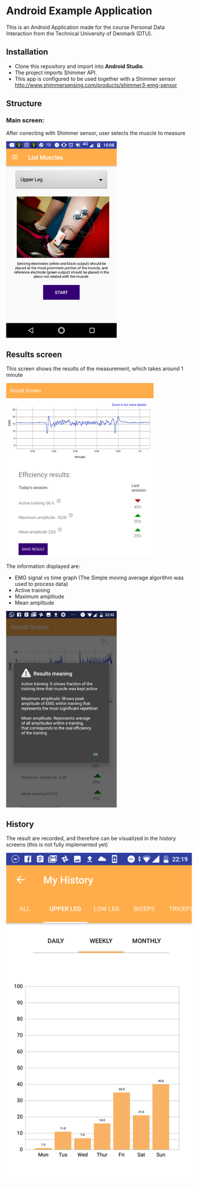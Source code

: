 # Android Example Application

This is an Android Application made for the course Personal Data Interaction from the Technical University of Denmark (DTU).

## Installation
- Clone this repository and import into **Android Studio**.
- The project imports Shimmer API.
- This app is configured to be used together with a Shimmer sensor http://www.shimmersensing.com/products/shimmer3-emg-sensor


## Structure
### Main screen:
After conecting with Shimmer sensor, user selects the muscle to measure

![alt text](https://github.com/AleJuliet/MuscleDiary/blob/master/readmefile/firstscreen.png?s=300)

## Results screen
This screen shows the results of the measurement, which takes around 1 minute

![alt text](https://github.com/AleJuliet/MuscleDiary/blob/master/readmefile/secondscreen.png?s=300)

The information displayed are:
- EMG signal vs time graph (The Simple moving average algorithm was used to process data)
- Active training
- Maximum amplitude 
- Mean amplitude

![alt text](https://github.com/AleJuliet/MuscleDiary/blob/master/readmefile/thirdscreen.png?s=300)

## History
The result are recorded, and therefore can be visualized in the history screens (this is not fully implemented yet)

![alt text](https://github.com/AleJuliet/MuscleDiary/blob/master/readmefile/fourscreen.png?s=300)